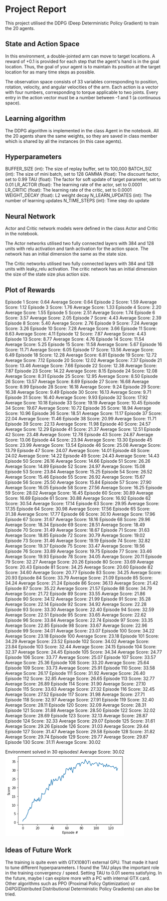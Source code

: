 # Project Report
This project utilised the DDPG (Deep Deterministic Policy Gradient) to train the 20 agents.
## State and Action Space
In this environment, a double-jointed arm can move to target locations. A reward of +0.1 is provided for each step that the agent's hand is in the goal location. Thus, the goal of your agent is to maintain its position at the target location for as many time steps as possible.

The observation space consists of 33 variables corresponding to position, rotation, velocity, and angular velocities of the arm. Each action is a vector with four numbers, corresponding to torque applicable to two joints. Every entry in the action vector must be a number between -1 and 1 (a continuous space).
## Learning algorithm
The DDPG algorithm is implemented in the class Agent in the notebook. All the 20 agents share the same weights, so they are saved in class member which is shared by all the instances (in this case agents).   

## Hyperparameters
BUFFER_SIZE (int): The size of replay buffer, set to 100,000
BATCH_SIZ (int): The size of mini batch, set to 128
GAMMA (float): The discount factor, set to 0.99
TAU (float): The factor for soft update of target parameter, set to 0.01
LR_ACTOR (float): The learning rate of the actor, set to 0.0001
LR_CRITIC (float): The learning rate of the critic, set to 0.0001
WEIGHT_DECAY (float): L2 weight decay
N_LEARN_UPDATES (int): The number of learning updates
N_TIME_STEPS (int): Time step do update

## Neural Network
Actor and Critic network models were defined in the class Actor and Critic in the notebook. 

The Actor networks utilised two fully connected layers with 384 and 128 units with relu activation and tanh activation for the action space. The network has an initial dimension the same as the state size.

The Critic networks utilised two fully connected layers with 384 and 128 units with leaky_relu activation. The critic network has  an initial dimension the size of the state size plus action size.

## Plot of Rewards
[image1]:./score.png
Episode 1	Score: 0.64	Average Score: 0.64
Episode 2	Score: 1.59	Average Score: 1.12
Episode 3	Score: 1.76	Average Score: 1.33
Episode 4	Score: 2.20	Average Score: 1.55
Episode 5	Score: 2.51	Average Score: 1.74
Episode 6	Score: 3.57	Average Score: 2.05
Episode 7	Score: 4.43	Average Score: 2.39
Episode 8	Score: 5.40	Average Score: 2.76
Episode 9	Score: 7.24	Average Score: 3.26
Episode 10	Score: 7.28	Average Score: 3.66
Episode 11	Score: 8.63	Average Score: 4.11
Episode 12	Score: 7.87	Average Score: 4.43
Episode 13	Score: 8.77	Average Score: 4.76
Episode 14	Score: 11.54	Average Score: 5.25
Episode 15	Score: 11.58	Average Score: 5.67
Episode 16	Score: 11.71	Average Score: 6.05
Episode 17	Score: 13.56	Average Score: 6.49
Episode 18	Score: 12.28	Average Score: 6.81
Episode 19	Score: 12.72	Average Score: 7.12
Episode 20	Score: 12.02	Average Score: 7.37
Episode 21	Score: 13.46	Average Score: 7.66
Episode 22	Score: 12.38	Average Score: 7.87
Episode 23	Score: 14.22	Average Score: 8.15
Episode 24	Score: 12.08	Average Score: 8.31
Episode 25	Score: 12.95	Average Score: 8.50
Episode 26	Score: 13.57	Average Score: 8.69
Episode 27	Score: 16.68	Average Score: 8.99
Episode 28	Score: 16.18	Average Score: 9.24
Episode 29	Score: 16.38	Average Score: 9.49
Episode 30	Score: 16.13	Average Score: 9.71
Episode 31	Score: 16.40	Average Score: 9.93
Episode 32	Score: 17.92	Average Score: 10.18
Episode 33	Score: 19.19	Average Score: 10.45
Episode 34	Score: 19.67	Average Score: 10.72
Episode 35	Score: 18.94	Average Score: 10.96
Episode 36	Score: 18.51	Average Score: 11.17
Episode 37	Score: 22.04	Average Score: 11.46
Episode 38	Score: 20.99	Average Score: 11.71
Episode 39	Score: 22.13	Average Score: 11.98
Episode 40	Score: 24.57	Average Score: 12.29
Episode 41	Score: 21.37	Average Score: 12.51
Episode 42	Score: 23.48	Average Score: 12.78
Episode 43	Score: 24.87	Average Score: 13.06
Episode 44	Score: 23.94	Average Score: 13.30
Episode 45	Score: 23.99	Average Score: 13.54
Episode 46	Score: 25.08	Average Score: 13.79
Episode 47	Score: 24.07	Average Score: 14.01
Episode 48	Score: 24.02	Average Score: 14.22
Episode 49	Score: 24.43	Average Score: 14.43
Episode 50	Score: 26.16	Average Score: 14.66
Episode 51	Score: 26.26	Average Score: 14.89
Episode 52	Score: 24.97	Average Score: 15.08
Episode 53	Score: 23.84	Average Score: 15.25
Episode 54	Score: 26.52	Average Score: 15.46
Episode 55	Score: 26.92	Average Score: 15.67
Episode 56	Score: 25.50	Average Score: 15.84
Episode 57	Score: 27.90	Average Score: 16.05
Episode 58	Score: 27.56	Average Score: 16.25
Episode 59	Score: 28.02	Average Score: 16.45
Episode 60	Score: 30.89	Average Score: 16.69
Episode 61	Score: 30.88	Average Score: 16.92
Episode 62	Score: 30.54	Average Score: 17.14
Episode 63	Score: 29.95	Average Score: 17.35
Episode 64	Score: 30.98	Average Score: 17.56
Episode 65	Score: 31.38	Average Score: 17.77
Episode 66	Score: 30.10	Average Score: 17.96
Episode 67	Score: 31.67	Average Score: 18.16
Episode 68	Score: 29.96	Average Score: 18.34
Episode 69	Score: 28.51	Average Score: 18.49
Episode 70	Score: 31.49	Average Score: 18.67
Episode 71	Score: 31.63	Average Score: 18.85
Episode 72	Score: 30.79	Average Score: 19.02
Episode 73	Score: 31.46	Average Score: 19.19
Episode 74	Score: 32.82	Average Score: 19.37
Episode 75	Score: 33.47	Average Score: 19.56
Episode 76	Score: 33.89	Average Score: 19.75
Episode 77	Score: 33.46	Average Score: 19.93
Episode 78	Score: 34.05	Average Score: 20.11
Episode 79	Score: 32.27	Average Score: 20.26
Episode 80	Score: 33.69	Average Score: 20.43
Episode 81	Score: 34.25	Average Score: 20.60
Episode 82	Score: 34.60	Average Score: 20.77
Episode 83	Score: 34.25	Average Score: 20.93
Episode 84	Score: 33.79	Average Score: 21.09
Episode 85	Score: 34.24	Average Score: 21.24
Episode 86	Score: 36.13	Average Score: 21.42
Episode 87	Score: 35.22	Average Score: 21.57
Episode 88	Score: 34.79	Average Score: 21.72
Episode 89	Score: 33.55	Average Score: 21.86
Episode 90	Score: 34.12	Average Score: 21.99
Episode 91	Score: 35.28	Average Score: 22.14
Episode 92	Score: 34.92	Average Score: 22.28
Episode 93	Score: 33.30	Average Score: 22.40
Episode 94	Score: 32.59	Average Score: 22.51
Episode 95	Score: 33.65	Average Score: 22.62
Episode 96	Score: 33.84	Average Score: 22.74
Episode 97	Score: 33.35	Average Score: 22.85
Episode 98	Score: 33.67	Average Score: 22.96
Episode 99	Score: 34.01	Average Score: 23.07
Episode 100	Score: 34.22	Average Score: 23.18
Episode 100	Average Score: 23.18
Episode 101	Score: 34.29	Average Score: 23.52
Episode 102	Score: 34.02	Average Score: 23.84
Episode 103	Score: 32.44	Average Score: 24.15
Episode 104	Score: 32.37	Average Score: 24.45
Episode 105	Score: 34.34	Average Score: 24.77
Episode 106	Score: 33.77	Average Score: 25.07
Episode 107	Score: 33.57	Average Score: 25.36
Episode 108	Score: 33.20	Average Score: 25.64
Episode 109	Score: 33.73	Average Score: 25.91
Episode 110	Score: 33.58	Average Score: 26.17
Episode 111	Score: 31.92	Average Score: 26.40
Episode 112	Score: 32.85	Average Score: 26.65
Episode 113	Score: 32.77	Average Score: 26.89
Episode 114	Score: 31.90	Average Score: 27.10
Episode 115	Score: 33.63	Average Score: 27.32
Episode 116	Score: 32.45	Average Score: 27.52
Episode 117	Score: 31.98	Average Score: 27.71
Episode 118	Score: 32.97	Average Score: 27.91
Episode 119	Score: 32.40	Average Score: 28.11
Episode 120	Score: 32.09	Average Score: 28.31
Episode 121	Score: 31.88	Average Score: 28.50
Episode 122	Score: 32.02	Average Score: 28.69
Episode 123	Score: 32.13	Average Score: 28.87
Episode 124	Score: 32.33	Average Score: 29.07
Episode 125	Score: 31.61	Average Score: 29.26
Episode 126	Score: 31.03	Average Score: 29.44
Episode 127	Score: 31.47	Average Score: 29.58
Episode 128	Score: 31.82	Average Score: 29.74
Episode 129	Score: 29.77	Average Score: 29.87
Episode 130	Score: 31.11	Average Score: 30.02

Environment solved in 30 episodes!	Average Score: 30.02
![Plot of Rewards][image1]


## Ideas of Future Work
The training is quite even with GTX1080Ti external GPU. That made it hard to tune different hyperparameters. I found the TAU plays the important role in the training convergency / speed. Setting TAU to 0.01 seems satisfying. In the future, maybe I can explore more with a PC with internal GTX card. Other algorithms such as PPO (Proximal Policy Optimization) or D4PG(Distributed Distributional Deterministic Policy Gradients) can also be tried.  